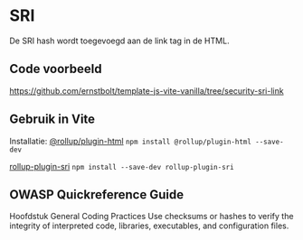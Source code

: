 # SRI
De SRI hash wordt toegevoegd aan de link tag in de HTML.

## Code voorbeeld
https://github.com/ernstbolt/template-js-vite-vanilla/tree/security-sri-link

## Gebruik in Vite

Installatie:
[@rollup/plugin-html](https://www.npmjs.com/package/@rollup/plugin-html)
`npm install @rollup/plugin-html --save-dev`

[rollup-plugin-sri](https://www.npmjs.com/package/rollup-plugin-sri)
`npm install --save-dev rollup-plugin-sri`

## OWASP Quickreference Guide

Hoofdstuk General Coding Practices
Use checksums or hashes to verify the integrity of interpreted code, libraries, executables, and
configuration files.
